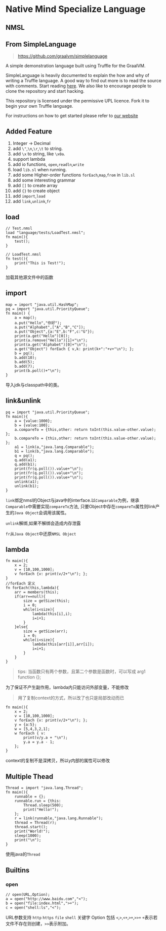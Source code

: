 # Native Mind Specialize Language

## NMSL


## From SimpleLanguage
> https://github.com/graalvm/simplelanguage

A simple demonstration language built using Truffle for the GraalVM.

SimpleLanguage is heavily documented to explain the how and why of writing a
Truffle language. A good way to find out more is to read the source with
comments. Start reading [here](https://github.com/graalvm/simplelanguage/blob/master/language/src/main/java/com/oracle/truffle/sl/SLLanguage.java). 
We also like to encourage people to clone the repository and start hacking.

This repository is licensed under the permissive UPL licence. Fork it to begin
your own Truffle language.

For instructions on how to get started please refer to [our website](http://www.graalvm.org/docs/graalvm-as-a-platform/implement-language/)

## Added Feature

1. Integer -> Decimal
2. add `\"`,`\n`,`\r`,`\t` to string.
3. add `\x` to string, like `\x0a`.
4. support lambda
5. add io functions, `open`,`readln`,`write`
6. load `lib.sl` when running.
7. add some Higher-order functions `forEach`,`map`,`from` in `lib.sl`
8. add some interesting grammar
9. add `[]` to create array
10. add `{}` to create object
11. add `import`,`load`
12. add `link`,`unlink`,`fr`

## load
```nmsl
// Test.nmsl
load "language/tests/LoadTest.nmsl";
fn main(){
    test();
}
```
```nmsl
// LoadTest.nmsl
fn test(){
    print("This is Test!");
}
```
加载其他源文件中的函数

## import
```nmsl
map = import "java.util.HashMap";
pq = import "java.util.PriorityQueue";
fn main() {
    a = map();
    a.put("Hello","你好");
    a.put("Alphabet",["A","B","C"]);
    a.put("Object",{a:"E",b:"F",c:"G"});
    print(a.get("Hello")[0]);
    print(a.remove("Hello")[1]+"\n");
    print(a.get("Alphabet")[0]+"\n");
    a.get("Object") forEach { v,k: print(k+":"+v+"\n"); };
    b = pq();
    b.add(10);
    b.add(5);
    b.add(7);
    print(b.poll()+"\n");
}
```
导入jdk与classpath中的类。

## link&unlink
```nmsl
pq = import "java.util.PriorityQueue";
fn main(){
    a = {value:1000};
    b = {value:100};
    a.compareTo = {this,other: return toInt(this.value-other.value); };
    b.compareTo = {this,other: return toInt(this.value-other.value); };
    a1 = link(a,"java.lang.Comparable");
    b1 = link(b,"java.lang.Comparable");
    q = pq();
    q.add(a1);
    q.add(b1);
    print(fr(q.poll()).value+"\n");
    print(fr(q.poll()).value+"\n");
    print(fr(q.poll()).value+"\n");
    unlink(a1);
    unlink(b1);
}
```
`link`绑定nmsl的Object与java中的interface.以`Comparable`为例，继承`Comparable`中需要实现`compareTo`方法,
只要Object中存在`compareTo`属性则link产生的`Java Object`会调用该属性。

`unlink`解绑,如果不解绑会造成内存泄露

`fr`从`Java Object`中还原`NMSL Object`

## lambda
```nmsl
fn main(){
    x = 2;
    v = [10,100,1000];
    v forEach {v: print(v/2+"\n"); };
}
//forEach 定义
fn forEach(this,lambda){
    arr = members(this);
    if(arr==null){
        size = getSize(this);
        i = 0;
        while(i<size){
            lambda(this[i],i);
            i=i+1;
        }
    }else{
        size = getSize(arr);
        i = 0;
        while(i<size){
            lambda(this[arr[i]],arr[i]);
            i=i+1;
        }
    }
}
```
> tips: 当函数只有两个参数，且第二个参数是函数时，可以写成 arg1 function {};

为了保证不产生副作用，lambda内只能访问外部变量，不能修改

> 用了复制context的方式，所以改了也只是局部改动而已

```nmsl
fn main(){
    x = 2;
    v = [10,100,1000];
    v forEach {v: print(v/2+"\n"); };
    y = {a:5};
    w = [5,4,3,2,1];
    w forEach { v:
        print(v/y.a + "\n");
        y.a = y.a - 1;
    };
}
```
context的复制不是深拷贝，所以y内部的属性可以修改

## Multiple Thead
```nmsl
Thread = import "java.lang.Thread";
fn main(){
    runnable = {};
    runnable.run = {this:
        Thread.sleep(500);
        print("Hello!");
    };
    r = link(runnable,"java.lang.Runnable");
    thread = Thread(r);
    thread.start();
    print("World!");
    sleep(1000);
    print("\n");
}
```
使用java的`Thread`

## Builtins

### open
```
// open(URL,Option);
a = open("http://www.baidu.com","<");
b = open("file:index.html",">+");
c = open("shell:ls","<");
```
URL参数支持 `http` `https` `file` `shell` 关键字
Option 包括 `<`,`>`,`<+`,`>+`,`>>+` `+`表示若文件不存在则创建，`>>`表示附加。
